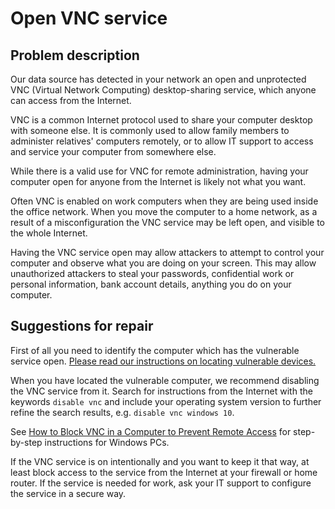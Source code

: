 # Open VNC service

## Problem description

Our data source has detected in your network an open and unprotected VNC (Virtual Network Computing) desktop-sharing service, which anyone can access from the Internet.

VNC is a common Internet protocol used to share your computer desktop with someone else. It is commonly used to allow family members to administer relatives' computers remotely, or to allow IT support to access and service your computer from somewhere else. 

While there is a valid use for VNC for remote administration, having your computer open for anyone from the Internet is likely not what you want. 

Often VNC is enabled on work computers when they are being used inside the office network. When you move the computer to a home network, as a result of a misconfiguration the VNC service may be left open, and visible to the whole Internet. 

Having the VNC service open may allow attackers to attempt to control your computer and observe what you are doing on your screen. This may allow unauthorized attackers to steal your passwords, confidential work or personal information, bank account details, anything you do on your computer. 

## Suggestions for repair

First of all you need to identify the computer which has the vulnerable service open. [Please read our instructions on locating vulnerable devices.](../locate.md)

When you have located the vulnerable computer, we recommend disabling the VNC service from it. Search for instructions from the Internet with the keywords `disable vnc` and include your operating system version to further refine the search results, e.g. `disable vnc windows 10`.

See [How to Block VNC in a Computer to Prevent Remote Access](http://asknorton.com/how-to-block-vnc-in-a-computer-to-prevent-remote-access/) for step-by-step instructions for Windows PCs.

If the VNC service is on intentionally and you want to keep it that way, at least block access to the service from the Internet at your firewall or home router. If the service is needed for work, ask your IT support to configure the service in a secure way.


